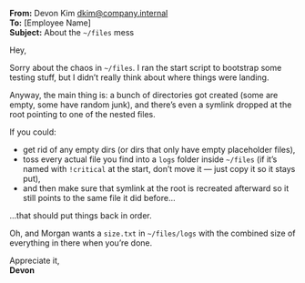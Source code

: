 **From:** Devon Kim <dkim@company.internal>  
**To:** [Employee Name]  
**Subject:** About the `~/files` mess

Hey,

Sorry about the chaos in `~/files`. I ran the start script to bootstrap some testing stuff, but I didn’t really think about where things were landing.

Anyway, the main thing is: a bunch of directories got created (some are empty, some have random junk), and there’s even a symlink dropped at the root pointing to one of the nested files.  

If you could:

- get rid of any empty dirs (or dirs that only have empty placeholder files),
- toss every actual file you find into a `logs` folder inside `~/files` (if it’s named with `!critical` at the start, don’t move it — just copy it so it stays put),
- and then make sure that symlink at the root is recreated afterward so it still points to the same file it did before…

…that should put things back in order.  

Oh, and Morgan wants a `size.txt` in `~/files/logs` with the combined size of everything in there when you’re done.

Appreciate it,  
**Devon**
